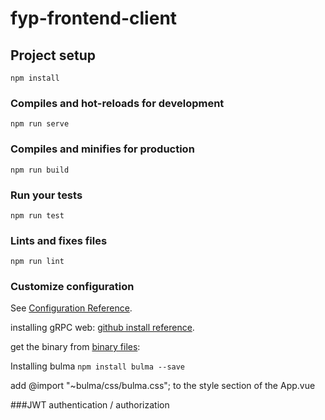 # fyp-frontend-client

## Project setup
```
npm install
```

### Compiles and hot-reloads for development
```
npm run serve
```

### Compiles and minifies for production
```
npm run build
```

### Run your tests
```
npm run test
```

### Lints and fixes files
```
npm run lint
```

### Customize configuration
See [Configuration Reference](https://cli.vuejs.org/config/).

installing gRPC web: [github install reference](https://github.com/grpc/grpc-web).

get the binary from [binary files](https://github.com/grpc/grpc-web/releases):

Installing bulma `npm install bulma --save`

add @import "~bulma/css/bulma.css"; to the style section of the App.vue

###JWT authentication / authorization



